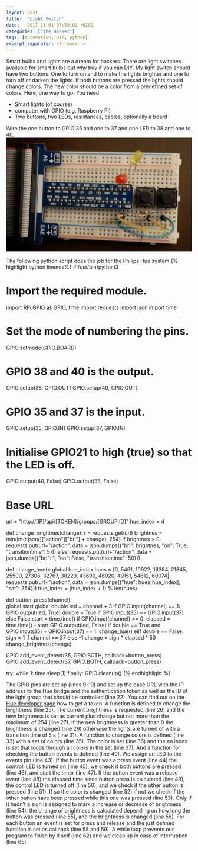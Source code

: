 ```yaml
---
layout: post
title:  "Light Switch"
date:   2017-11-01 07:59:02 +0200
categories: ["The Hacker"]
tags: [automation, DIY, python]
excerpt_separator: <!--more-->
---
```

Smart bulbs and lights are a dream for hackers. There are light switches available for smart bulbs but why buy if you can DIY. My light switch should have two buttons. One to turn on and to make the lights brighter and one to turn off or  darken the lights. If both buttons are pressed the lights should change colors. The new color should be a color from a predefined set of colors. Here, one way to go:<!--more--> You need
*  Smart lights (of course)
*  computer with GPIO (e.g. Raspberry Pi)
*  Two buttons, two LEDs, resistances, cables, optionally a board

Wire the one button to GPIO 35 and one to 37 and one LED to 38 and one to 40.
![Board design](/assets/img/posts/LightSwitchSmall.png "Board design")

The following python script does the job for the Philips Hue system
{% highlight python linenos%}
#!/usr/bin/python3

# Import the required module. 
import RPi.GPIO as GPIO, time
import requests
import json
import time

# Set the mode of numbering the pins. 
GPIO.setmode(GPIO.BOARD)
# GPIO 38 and 40 is the output. 
GPIO.setup(38, GPIO.OUT)
GPIO.setup(40, GPIO.OUT)
# GPIO 35 and 37 is the input. 
GPIO.setup(35, GPIO.IN)
GPIO.setup(37, GPIO.IN)
# Initialise GPIO21 to high (true) so that the LED is off. 
GPIO.output(40, False)
GPIO.output(38, False)

# Base URL 
url = "http://[IP]/api/[TOKEN]/groups/[GROUP ID]"
hue_index = 4

def change_brightnes(change):
    r = requests.get(url)
    brightnes = min(int(r.json()["action"]["bri"] + change), 254)
    if brightnes > 0:
        requests.put(url+"/action", data = json.dumps({"bri": brightnes, "on": True, "transitiontime": 5}))
    else:
        requests.put(url+"/action", data = json.dumps({"bri": 1, "on": False, "transitiontime": 50}))

def change_hue():
    global hue_index
    hues = [0, 5461, 10922, 16384, 21845, 25500, 27306, 32767, 38229, 43690, 46920, 49151, 54612, 60074]
    requests.put(url+"/action", data = json.dumps({"hue": hues[hue_index], "sat": 254}))
    hue_index = (hue_index + 1) % len(hues)


def button_press(channel):  
    global start
    global double
    led = channel + 3
    if GPIO.input(channel) == 1:
        GPIO.output(led, True)
        double = True if GPIO.input(35) == GPIO.input(37) else False
        start = time.time()
    if GPIO.input(channel) == 0:
        elapsed = time.time() - start
        GPIO.output(led, False)
        if double == True and GPIO.input(35) + GPIO.input(37) == 1:
            change_hue()
        elif double == False:
            sign = 1 if channel == 37 else -1
            change = sign * elapsed * 50
            change_brightnes(change)
 
GPIO.add_event_detect(35, GPIO.BOTH, callback=button_press)
GPIO.add_event_detect(37, GPIO.BOTH, callback=button_press)

try:
    while 1:
        time.sleep(1)
finally:
        GPIO.cleanup()
{% endhighlight %}

The GPIO pins are set up (lines 9-19) and set up the base URL with the IP address to the Hue bridge and the authentication token as well as the ID of the light group that should be controlled (line 22). You can find out on the [Hue developer page][hue-developer-page] how to get a token. A function is defined to change the brightness (line 25). The current brightness is requested (line 26) and the new brightness is set as current plus change but not more than the maximum of 254 (line 27).  If the new brightness is greater than 0 the brightness is changed (line 29) otherwise the lights are turned of with a transition time of 5 s (line 31). A function to change colors is defined (line 33) with a set of colors (line 35). The color is set (line 36) and the an index is set that loops through all colors in the set (line 37). And a function for checking the button events is defined (line 40). We assign an LED to the events pin (line 43). If the button event was a press event (line 44) the controll LED is turned on (line 45), we check if both buttons are pressed (line 46), and start the timer (line 47). If the button event was a release event (line 48) the elapsed time since button press is calculated (line 49), the control LED is turned off (line 50), and we check if the other button is pressed (line 51). If so the color is changed (line 52) if not we check if the other button have been pressed while this one was pressed (line 53). Only if it hadn’t a sign is assigned to mark a increase or decrease of brightness (line 54), the change of brightness is calculated depending on how long the button was pressed (line 55), and the brightness is changed (line 56). For each button an event is set for press and release and the just defined function is set as callback (line 58 and 59). A while loop prevents our program to finish by it self (line 62) and we clean up in case of interruption (line 65).

[hue-developer-page]: https://www.developers.meethue.com/